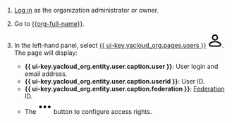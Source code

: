 1. [Log in]({{link-passport-login}}) as the organization administrator or owner.

1. Go to [{{org-full-name}}]({{link-org-main}}).

1. In the left-hand panel, select [{{ ui-key.yacloud_org.pages.users }}]({{link-org-users}}) ![icon-users](../_assets/console-icons/person.svg). The page will display:

   * **{{ ui-key.yacloud_org.entity.user.caption.user }}**: User login and email address.
   * **{{ ui-key.yacloud_org.entity.user.caption.userId }}**: User ID.
   * **{{ ui-key.yacloud_org.entity.user.caption.federation }}**: [Federation](../organization/concepts/add-federation.md) ID.
   * The ![image](../_assets/console-icons/ellipsis.svg) button to configure access rights.
